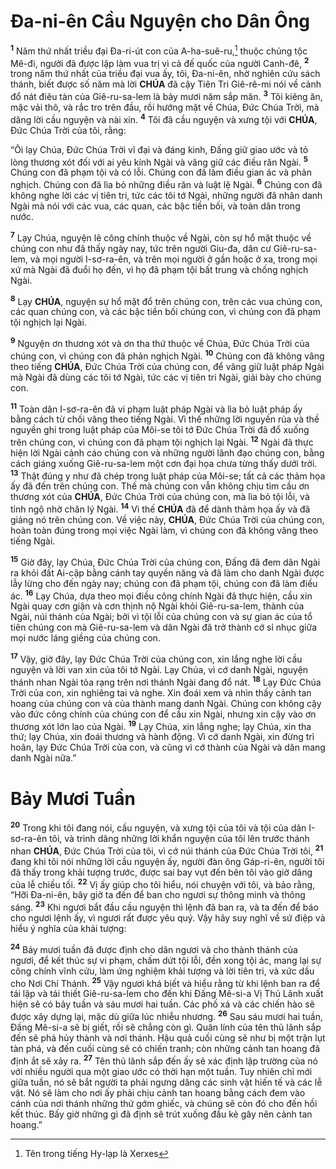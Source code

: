 # Đa-ni-ên Cầu Nguyện cho Dân Ông
<sup><b>1</b></sup> Năm thứ nhất triều đại Đa-ri-út con của A-ha-suê-ru,[^1-aa21e639-3936-49f0-ad35-488c0e3a83e7] thuộc chủng tộc Mê-đi, người đã được lập làm vua trị vì cả đế quốc của người Canh-đê, <sup><b>2</b></sup> trong năm thứ nhất của triều đại vua ấy, tôi, Đa-ni-ên, nhờ nghiên cứu sách thánh, biết được số năm mà lời **CHÚA** đã cậy Tiên Tri Giê-rê-mi nói về cảnh đổ nát điêu tàn của Giê-ru-sa-lem là bảy mươi năm sắp mãn. <sup><b>3</b></sup> Tôi kiêng ăn, mặc vải thô, và rắc tro trên đầu, rồi hướng mặt về Chúa, Đức Chúa Trời, mà dâng lời cầu nguyện và nài xin. <sup><b>4</b></sup> Tôi đã cầu nguyện và xưng tội với **CHÚA**, Đức Chúa Trời của tôi, rằng:

“Ôi lạy Chúa, Đức Chúa Trời vĩ đại và đáng kinh, Đấng giữ giao ước và tỏ lòng thương xót đối với ai yêu kính Ngài và vâng giữ các điều răn Ngài. <sup><b>5</b></sup> Chúng con đã phạm tội và có lỗi. Chúng con đã làm điều gian ác và phản nghịch. Chúng con đã lìa bỏ những điều răn và luật lệ Ngài. <sup><b>6</b></sup> Chúng con đã không nghe lời các vị tiên tri, tức các tôi tớ Ngài, những người đã nhân danh Ngài mà nói với các vua, các quan, các bậc tiền bối, và toàn dân trong nước.

<sup><b>7</b></sup> Lạy Chúa, nguyện lẽ công chính thuộc về Ngài, còn sự hổ mặt thuộc về chúng con như đã thấy ngày nay, tức trên người Giu-đa, dân cư Giê-ru-sa-lem, và mọi người I-sơ-ra-ên, và trên mọi người ở gần hoặc ở xa, trong mọi xứ mà Ngài đã đuổi họ đến, vì họ đã phạm tội bất trung và chống nghịch Ngài.

<sup><b>8</b></sup> Lạy **CHÚA**, nguyện sự hổ mặt đổ trên chúng con, trên các vua chúng con, các quan chúng con, và các bậc tiền bối chúng con, vì chúng con đã phạm tội nghịch lại Ngài.

<sup><b>9</b></sup> Nguyện ơn thương xót và ơn tha thứ thuộc về Chúa, Đức Chúa Trời của chúng con, vì chúng con đã phản nghịch Ngài. <sup><b>10</b></sup> Chúng con đã không vâng theo tiếng **CHÚA**, Đức Chúa Trời của chúng con, để vâng giữ luật pháp Ngài mà Ngài đã dùng các tôi tớ Ngài, tức các vị tiên tri Ngài, giải bày cho chúng con.

<sup><b>11</b></sup> Toàn dân I-sơ-ra-ên đã vi phạm luật pháp Ngài và lìa bỏ luật pháp ấy bằng cách từ chối vâng theo tiếng Ngài. Vì thế những lời nguyền rủa và thề nguyền ghi trong luật pháp của Môi-se tôi tớ Đức Chúa Trời đã đổ xuống trên chúng con, vì chúng con đã phạm tội nghịch lại Ngài. <sup><b>12</b></sup> Ngài đã thực hiện lời Ngài cảnh cáo chúng con và những người lãnh đạo chúng con, bằng cách giáng xuống Giê-ru-sa-lem một cơn đại họa chưa từng thấy dưới trời. <sup><b>13</b></sup> Thật đúng y như đã chép trong luật pháp của Môi-se; tất cả các thảm họa ấy đã đến trên chúng con. Thế mà chúng con vẫn không chịu tìm cầu ơn thương xót của **CHÚA**, Đức Chúa Trời của chúng con, mà lìa bỏ tội lỗi, và tỉnh ngộ nhờ chân lý Ngài. <sup><b>14</b></sup> Vì thế **CHÚA** đã để dành thảm họa ấy và đã giáng nó trên chúng con. Về việc này, **CHÚA**, Đức Chúa Trời của chúng con, hoàn toàn đúng trong mọi việc Ngài làm, vì chúng con đã không vâng theo tiếng Ngài.

<sup><b>15</b></sup> Giờ đây, lạy Chúa, Đức Chúa Trời của chúng con, Đấng đã đem dân Ngài ra khỏi đất Ai-cập bằng cánh tay quyền năng và đã làm cho danh Ngài được lẫy lừng cho đến ngày nay; chúng con đã phạm tội, chúng con đã làm điều ác. <sup><b>16</b></sup> Lạy Chúa, dựa theo mọi điều công chính Ngài đã thực hiện, cầu xin Ngài quay cơn giận và cơn thịnh nộ Ngài khỏi Giê-ru-sa-lem, thành của Ngài, núi thánh của Ngài; bởi vì tội lỗi của chúng con và sự gian ác của tổ tiên chúng con mà Giê-ru-sa-lem và dân Ngài đã trở thành cớ sỉ nhục giữa mọi nước láng giềng của chúng con.

<sup><b>17</b></sup> Vậy, giờ đây, lạy Đức Chúa Trời của chúng con, xin lắng nghe lời cầu nguyện và lời van xin của tôi tớ Ngài. Lạy Chúa, vì cớ danh Ngài, nguyện thánh nhan Ngài tỏa rạng trên nơi thánh Ngài đang đổ nát. <sup><b>18</b></sup> Lạy Đức Chúa Trời của con, xin nghiêng tai và nghe. Xin đoái xem và nhìn thấy cảnh tan hoang của chúng con và của thành mang danh Ngài. Chúng con không cậy vào đức công chính của chúng con để cầu xin Ngài, nhưng xin cậy vào ơn thương xót lớn lao của Ngài. <sup><b>19</b></sup> Lạy Chúa, xin lắng nghe; lạy Chúa, xin tha thứ; lạy Chúa, xin đoái thương và hành động. Vì cớ danh Ngài, xin đừng trì hoãn, lạy Đức Chúa Trời của con, và cũng vì cớ thành của Ngài và dân mang danh Ngài nữa.”

# Bảy Mươi Tuần
<sup><b>20</b></sup> Trong khi tôi đang nói, cầu nguyện, và xưng tội của tôi và tội của dân I-sơ-ra-ên tôi, và trình dâng những lời khẩn nguyện của tôi lên trước thánh nhan **CHÚA**, Đức Chúa Trời của tôi, vì cớ núi thánh của Đức Chúa Trời tôi, <sup><b>21</b></sup> đang khi tôi nói những lời cầu nguyện ấy, người đàn ông Gáp-ri-ên, người tôi đã thấy trong khải tượng trước, được sai bay vụt đến bên tôi vào giờ dâng của lễ chiều tối. <sup><b>22</b></sup> Vị ấy giúp cho tôi hiểu, nói chuyện với tôi, và bảo rằng, “Hỡi Đa-ni-ên, bây giờ ta đến để ban cho ngươi sự thông minh và thông sáng. <sup><b>23</b></sup> Khi ngươi bắt đầu cầu nguyện thì lệnh đã ban ra, và ta đến để báo cho ngươi lệnh ấy, vì ngươi rất được yêu quý. Vậy hãy suy nghĩ về sứ điệp và hiểu ý nghĩa của khải tượng:

<sup><b>24</b></sup> Bảy mươi tuần đã được định cho dân ngươi và cho thành thánh của ngươi, để kết thúc sự vi phạm, chấm dứt tội lỗi, đền xong tội ác, mang lại sự công chính vĩnh cửu, làm ứng nghiệm khải tượng và lời tiên tri, và xức dầu cho Nơi Chí Thánh. <sup><b>25</b></sup> Vậy ngươi khá biết và hiểu rằng từ khi lệnh ban ra để tái lập và tái thiết Giê-ru-sa-lem cho đến khi Đấng Mê-si-a Vị Thủ Lãnh xuất hiện sẽ có bảy tuần và sáu mươi hai tuần. Các phố xá và các chiến hào sẽ được xây dựng lại, mặc dù giữa lúc nhiễu nhương. <sup><b>26</b></sup> Sau sáu mươi hai tuần, Đấng Mê-si-a sẽ bị giết, rồi sẽ chẳng còn gì. Quân lính của tên thủ lãnh sắp đến sẽ phá hủy thành và nơi thánh. Hậu quả cuối cùng sẽ như bị một trận lụt tàn phá, và đến cuối cùng sẽ có chiến tranh; còn những cảnh tan hoang đã định ắt sẽ xảy ra. <sup><b>27</b></sup> Tên thủ lãnh sắp đến ấy sẽ xác định lập trường của nó với nhiều người qua một giao ước có thời hạn một tuần. Tuy nhiên chỉ mới giữa tuần, nó sẽ bắt người ta phải ngưng dâng các sinh vật hiến tế và các lễ vật. Nó sẽ làm cho nơi ấy phải chịu cảnh tan hoang bằng cách đem vào cánh của nơi thánh những thứ gớm ghiếc, và chúng sẽ còn đó cho đến hồi kết thúc. Bấy giờ những gì đã định sẽ trút xuống đầu kẻ gây nên cảnh tan hoang.”

[^1-aa21e639-3936-49f0-ad35-488c0e3a83e7]: Tên trong tiếng Hy-lạp là Xerxes